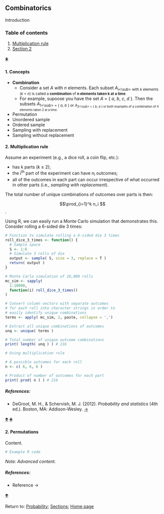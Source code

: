 <script src="https://cdn.mathjax.org/mathjax/latest/MathJax.js?config=TeX-AMS-MML_HTMLorMML" type="text/javascript"></script>

## Combinatorics

Introduction

<a name="TOC"></a>
### Table of contents
1. <a href="#S01">Multiplication rule</a>
2. <a href="#S02">Section 2</a>

<a href="#END">&#129147;</a>

<a name="S01"></a>
#### 1. Concepts

- **Combination**
  - Consider a set *A* with *n* elements. Each subset *A*<sub>i<\sub> with *k* elements (*k* < *n*) is called a **combination** of **n elements taken k at a time**.
  - For example, supoose you have the set *A* = \{ *a*, *b*, *c*, *d* \}. Then the subsets *A*<sub>1<\sub> = \{ *a*, *b* \} or *A*<sub>2<\sub> = \{ *b*, *a* \} or both examples of a combination of 4 elements taken 2 at a time.
- Permutation
- Unordered sample
- Ordered sample
- Sampling with replacement
- Sampling without replacement

<a name="S02"></a>
#### 2. Multiplication rule

Assume an experiment (e.g., a dice roll, a coin flip, etc.):
- has k parts (*k* &#8805; 2);
- the i<sup>th</sup> part of the experiment can have n<sub>i</sub> outcomes;
- all of the outcomes in each part can occur irrespective of what occurred in other parts (i.e., *sampling with replacement*).

The total number of unique combinations of outcomes over parts is then:

$$\prod_{i=1}^k n_i $$.

Using R, we can easily run a Monte Carlo simulation that demonstrates this. Consider rolling a 6-sided die 3 times:

```R
# Function to simulate rolling a 6-sided die 3 times
roll_dice_3_times <- function() {
  # Sample space
  S <- 1:6
  # Simulate 3 rolls of die
  output <- sample( S, size = 3, replace = T )
  return( output )
}

# Monte Carlo simulation of 10,000 rolls
mc_sim <- sapply(
  1:10000,
  function(i) roll_dice_3_times()
)

# Convert column vectors with separate outcomes
# for each roll into character strings in order to
# easily identify unique combinations
terms <- apply( mc_sim, 2, paste, collapse = ',')

# Extract all unique combinations of outcomes
unq <- unique( terms )

# Total number of unique outcome combinations
print( length( unq ) ) # 216

# Using multiplication rule

# 6 possible outcomes for each roll
n <- c( 6, 6, 6 )

# Product of number of outcomes for each part
print( prod( n ) ) # 216
```

##### References:

* DeGroot, M. H., & Schervish, M. J. (2012). *Probability and statistics* (4th ed.). Boston, MA: Addison-Wesley. [&rarr;](https://www.pearson.com/us/higher-education/product/De-Groot-Probability-and-Statistics-4th-Edition/9780321500465.html)

<a href="#TOC">&#129145;</a> <a href="#END">&#129147;</a>

<a name="S02"></a>
#### 2. Permutations

Content.

```R
# Example R code
```

*Note: Advanced content.*

##### References:

* Reference &rarr;

<a href="#TOC">&#129145;</a>

<a name="END"></a>
Return to:
[Probability](C01_P000_Probability.md);
[Sections](C00_P002_Chapters.md);
[Home page](https://rettopnivek.github.io/Tutorials_for_statistics/)
